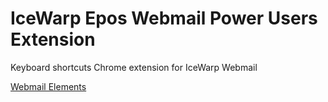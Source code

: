 # IceWarp Epos Webmail Power Users Extension
Keyboard shortcuts Chrome extension for IceWarp Webmail 

[Webmail Elements](./webmail_elements.js) 
